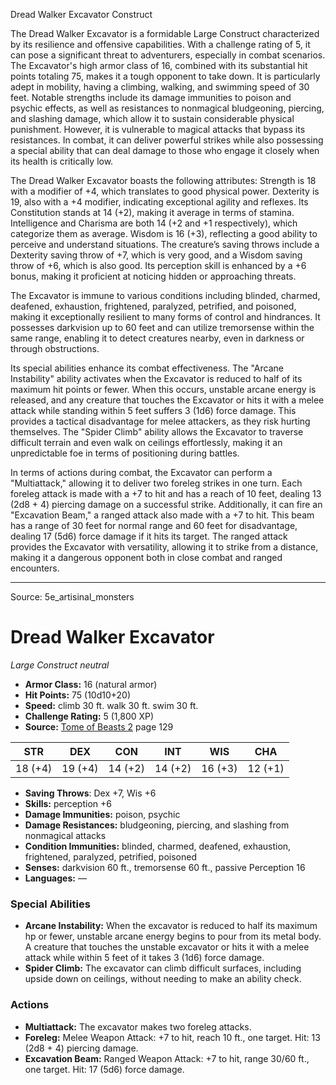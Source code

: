 <MonsterName/>Dread Walker Excavator</MonsterName>
<CreatureType/>Construct</CreatureType>

<summary>The Dread Walker Excavator is a formidable Large Construct characterized by its resilience and offensive capabilities. With a challenge rating of 5, it can pose a significant threat to adventurers, especially in combat scenarios. The Excavator's high armor class of 16, combined with its substantial hit points totaling 75, makes it a tough opponent to take down. It is particularly adept in mobility, having a climbing, walking, and swimming speed of 30 feet. Notable strengths include its damage immunities to poison and psychic effects, as well as resistances to nonmagical bludgeoning, piercing, and slashing damage, which allow it to sustain considerable physical punishment. However, it is vulnerable to magical attacks that bypass its resistances. In combat, it can deliver powerful strikes while also possessing a special ability that can deal damage to those who engage it closely when its health is critically low.</summary>

<detail>

The Dread Walker Excavator boasts the following attributes: Strength is 18 with a modifier of +4, which translates to good physical power. Dexterity is 19, also with a +4 modifier, indicating exceptional agility and reflexes. Its Constitution stands at 14 (+2), making it average in terms of stamina. Intelligence and Charisma are both 14 (+2 and +1 respectively), which categorize them as average. Wisdom is 16 (+3), reflecting a good ability to perceive and understand situations. The creature’s saving throws include a Dexterity saving throw of +7, which is very good, and a Wisdom saving throw of +6, which is also good. Its perception skill is enhanced by a +6 bonus, making it proficient at noticing hidden or approaching threats. 

The Excavator is immune to various conditions including blinded, charmed, deafened, exhaustion, frightened, paralyzed, petrified, and poisoned, making it exceptionally resilient to many forms of control and hindrances. It possesses darkvision up to 60 feet and can utilize tremorsense within the same range, enabling it to detect creatures nearby, even in darkness or through obstructions.

Its special abilities enhance its combat effectiveness. The "Arcane Instability" ability activates when the Excavator is reduced to half of its maximum hit points or fewer. When this occurs, unstable arcane energy is released, and any creature that touches the Excavator or hits it with a melee attack while standing within 5 feet suffers 3 (1d6) force damage. This provides a tactical disadvantage for melee attackers, as they risk hurting themselves. The "Spider Climb" ability allows the Excavator to traverse difficult terrain and even walk on ceilings effortlessly, making it an unpredictable foe in terms of positioning during battles.

In terms of actions during combat, the Excavator can perform a "Multiattack," allowing it to deliver two foreleg strikes in one turn. Each foreleg attack is made with a +7 to hit and has a reach of 10 feet, dealing 13 (2d8 + 4) piercing damage on a successful strike. Additionally, it can fire an "Excavation Beam," a ranged attack also made with a +7 to hit. This beam has a range of 30 feet for normal range and 60 feet for disadvantage, dealing 17 (5d6) force damage if it hits its target. The ranged attack provides the Excavator with versatility, allowing it to strike from a distance, making it a dangerous opponent both in close combat and ranged encounters.</detail>



---

Source: 5e_artisinal_monsters

# Dread Walker Excavator

*Large* *Construct* *neutral*

- **Armor Class:** 16 (natural armor)
- **Hit Points:** 75 (10d10+20)
- **Speed:** climb 30 ft. walk 30 ft. swim 30 ft.
- **Challenge Rating:** 5 (1,800 XP)
- **Source:** [Tome of Beasts 2](https://koboldpress.com/kpstore/product/tome-of-beasts-2-for-5th-edition) page 129

| STR | DEX | CON | INT | WIS | CHA |
| --- | --- | --- | --- | --- | --- |
| 18 (+4) | 19 (+4) | 14 (+2) | 14 (+2) | 16 (+3) | 12 (+1) |

- **Saving Throws**: Dex +7, Wis +6
- **Skills:** perception +6
- **Damage Immunities:** poison, psychic
- **Damage Resistances:** bludgeoning, piercing, and slashing from nonmagical attacks
- **Condition Immunities:** blinded, charmed, deafened, exhaustion, frightened, paralyzed, petrified, poisoned
- **Senses:** darkvision 60 ft., tremorsense 60 ft., passive Perception 16
- **Languages:** —

### Special Abilities

- **Arcane Instability:** When the excavator is reduced to half its maximum hp or fewer, unstable arcane energy begins to pour from its metal body. A creature that touches the unstable excavator or hits it with a melee attack while within 5 feet of it takes 3 (1d6) force damage.
- **Spider Climb:** The excavator can climb difficult surfaces, including upside down on ceilings, without needing to make an ability check.

### Actions

- **Multiattack:** The excavator makes two foreleg attacks.
- **Foreleg:** Melee Weapon Attack: +7 to hit, reach 10 ft., one target. Hit: 13 (2d8 + 4) piercing damage.
- **Excavation Beam:** Ranged Weapon Attack: +7 to hit, range 30/60 ft., one target. Hit: 17 (5d6) force damage.




